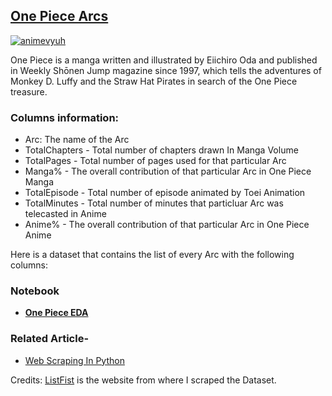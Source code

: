 ## [One Piece Arcs](https://www.kaggle.com/datasets/tarundalal/one-piece-arcs)

[![animevyuh](https://2.bp.blogspot.com/-889-7HVtQCM/XcDi88AGD1I/AAAAAAAAnac/uIdSLLaA3DUwKjPtHgXz3u4lBGTkcuTowCLcBGAsYHQ/w1200-h630-p-k-no-nu/One-Piece-Filler-List-Guide.jpg)](https://animevyuh.org/blog)

One Piece is a manga written and illustrated by Eiichiro Oda and published in Weekly Shōnen Jump magazine since 1997, which tells the adventures of Monkey D. Luffy and the Straw Hat Pirates in search of the One Piece treasure.

### Columns information:

- Arc: The name of the Arc
- TotalChapters - Total number of chapters drawn In Manga Volume
- TotalPages - Total number of pages used for that particular Arc
- Manga% - The overall contribution of that particular Arc in One Piece Manga
- TotalEpisode - Total number of episode animated by Toei Animation
- TotalMinutes - Total number of minutes that particluar Arc was telecasted in Anime
- Anime% - The overall contribution of that particular Arc in One Piece Anime

Here is a dataset that contains the list of every Arc with the following columns:

### Notebook

- **[One Piece EDA](https://www.kaggle.com/code/tarundalal/onepieceeda)**

### Related Article- 

- [Web Scraping In Python](https://animevyuh.org/the-big-three-anime/)

Credits: [ListFist](https://listfist.com/list-of-one-piece-arcs) is the website from where I scraped the Dataset. 

